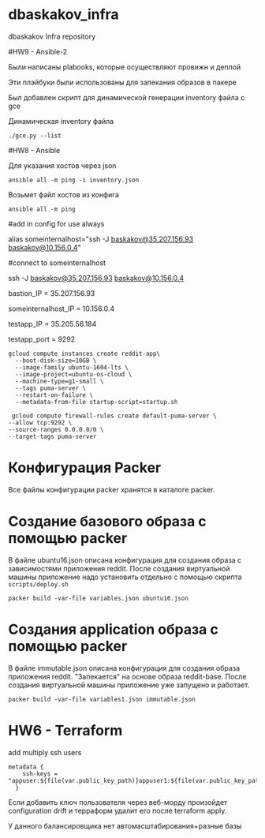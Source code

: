 # dbaskakov_infra
dbaskakov Infra repository

#HW9 - Ansible-2

Были написаны plabooks, которые осуществляют провижн и деплой

Эти плэйбуки были использованы для запекания образов в пакере

Был добавлен скрипт для динамической генерации inventory файла с gce

Динамическая inventory файла
```
./gce.py --list
```

#HW8 - Ansible

Для указания хостов через json
```
ansible all -m ping -i inventory.json
```

Возьмет файл хостов из конфига
```
ansible all -m ping
```

#add in config for use always

alias someinternalhost="ssh -J baskakov@35.207.156.93 baskakov@10.156.0.4"

#connect to someinternalhost

ssh -J baskakov@35.207.156.93 baskakov@10.156.0.4

bastion_IP = 35.207.156.93

someinternalhost_IP = 10.156.0.4

testapp_IP = 35.205.56.184

testapp_port = 9292 

```
gcloud compute instances create reddit-app\
  --boot-disk-size=10GB \
  --image-family ubuntu-1604-lts \
  --image-project=ubuntu-os-cloud \
  --machine-type=g1-small \
  --tags puma-server \
  --restart-on-failure \
  --metadata-from-file startup-script=startup.sh
```

```
 gcloud compute firewall-rules create default-puma-server \
--allow tcp:9292 \
--source-ranges 0.0.0.0/0 \
--target-tags puma-server
```

# Конфигурация Packer

Все файлы конфигурации packer хранятся в каталоге packer.

# Создание базового образа с помощью packer

В файле ubuntu16.json описана конфигурация для создания образа с зависимостями приложения reddit.
После создания виртуальной машины приложение надо установить отдельно c помощью скрипта `scripts/deploy.sh`

```
packer build -var-file variables.json ubuntu16.json
```

# Создания application образа с помощью packer

В файле immutable.json описана конфигурация для создания образа приложения reddit. "Запекается" на основе образа reddit-base.
После создания виртуальной машины приложение уже запущено и работает.
```
packer build -var-file variables1.json immutable.json
```


# HW6 - Terraform

add multiply ssh users

```
metadata {
    ssh-keys = "appuser:${file(var.public_key_path)}appuser1:${file(var.public_key_path)}appuser2:${file(var.public_key_path)}"
  }
```

Если добавить ключ пользователя через веб-морду произойдет configuration drift и терраформ удалит его после terraform apply.

У данного балансировщика нет автомасштабирования+разные базы
